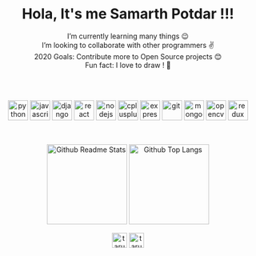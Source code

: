 <h1 align="center">Hola, It's me Samarth Potdar !!!</h1>

<p align="center">
I’m currently learning many things 😉
<br />  
I’m looking to collaborate with other programmers ✌
<br />
2020 Goals: Contribute more to Open Source projects 😊
<br />
Fun fact: I love to draw ! 🎨
<br />
</p>

<br />
<br />

<p align="center" justify-content="space-between">
  <img src="https://devicons.github.io/devicon/devicon.git/icons/python/python-original.svg" alt="python" width="40" height="40"/> 
  <img src="https://devicons.github.io/devicon/devicon.git/icons/javascript/javascript-original.svg" alt="javascript" width="40" height="40"/>
  <img src="https://devicons.github.io/devicon/devicon.git/icons/django/django-original.svg" alt="django" width="40" height="40"/> 
  <img src="https://devicons.github.io/devicon/devicon.git/icons/react/react-original-wordmark.svg" alt="react" width="40" height="40"/> 
  <img src="https://devicons.github.io/devicon/devicon.git/icons/nodejs/nodejs-original-wordmark.svg" alt="nodejs" width="40" height="40"/> 
  <img src="https://devicons.github.io/devicon/devicon.git/icons/cplusplus/cplusplus-original.svg" alt="cplusplus" width="40" height="40"/> 
  <img src="https://devicons.github.io/devicon/devicon.git/icons/express/express-original-wordmark.svg" alt="express" width="40" height="40"/> 
  <img src="https://www.vectorlogo.zone/logos/git-scm/git-scm-icon.svg" alt="git" width="40" height="40"/> 
  <img src="https://devicons.github.io/devicon/devicon.git/icons/mongodb/mongodb-original-wordmark.svg" alt="mongodb" width="40" height="40"/>
  <img src="https://www.vectorlogo.zone/logos/opencv/opencv-icon.svg" alt="opencv" width="40" height="40"/> 
  <img src="https://devicons.github.io/devicon/devicon.git/icons/redux/redux-original.svg" alt="redux" width="40" height="40"/>
</p>

<br />

<p align="center">
<!-- Github Stats: showIcons, Deg, Title, Icon, Text, Hide -->
<img src="https://github-readme-stats.vercel.app/api?username=samarth-1729&&show_icons=true&title_color=ffffff&icon_color=bb2acf&text_color=daf7dc&bg_color=151515" alt="Github Readme Stats" height='160'/>

<!-- Github Stats: showIcons, Deg, Title, Icon, Text, Hide -->
<img src="https://github-readme-stats.vercel.app/api/top-langs/?username=samarth-1729&title_color=ffffff&icon_color=bb2acf&text_color=daf7dc&bg_color=151515" alt="Github Top Langs" height='160' />
</p>
<p align="center">
<a href="https://www.linkedin.com/in/samarth-potdar-a2930b19a/" target="blank"><img align="center" src="https://cdn.jsdelivr.net/npm/simple-icons@3.0.1/icons/linkedin.svg" alt="tarun-tomar-4ab0b5193" height="30" width="30" /></a>
<a href="https://www.instagram.com/_s_m_rth__1729__/" target="blank"><img align="center" src="https://cdn.jsdelivr.net/npm/simple-icons@3.0.1/icons/instagram.svg" alt="taru_122" height="30" width="30" /></a>
</p>
